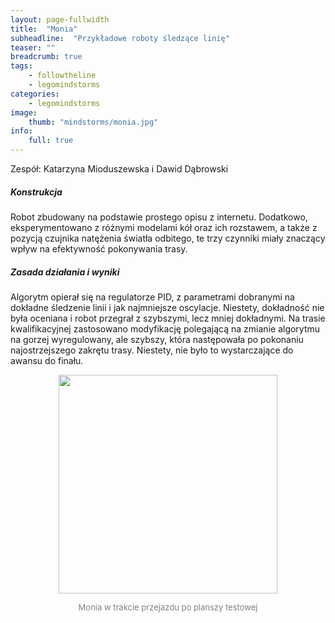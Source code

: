 ```yaml
---
layout: page-fullwidth
title:  "Monia"
subheadline:  "Przykładowe roboty śledzące linię"
teaser: ""
breadcrumb: true
tags:
    - followtheline
    - legomindstorms
categories:
    - legomindstorms
image:
    thumb: "mindstorms/monia.jpg"
info:
    full: true
---
```


Zespół: Katarzyna Mioduszewska i Dawid Dąbrowski </h4>

<h5>Konstrukcja</h5>

Robot zbudowany na podstawie prostego opisu z internetu. Dodatkowo, eksperymentowano z różnymi modelami kół oraz ich rozstawem, a także z pozycją czujnika natężenia światła odbitego, te trzy czynniki miały znaczący wpływ na efektywność pokonywania trasy.

<h5>Zasada działania i wyniki</h5>

Algorytm opierał się na regulatorze PID, z parametrami dobranymi na dokładne śledzenie linii i jak najmniejsze oscylacje. Niestety, dokładność nie była oceniana i robot przegrał z szybszymi, lecz mniej dokładnymi. Na trasie kwalifikacyjnej zastosowano modyfikację polegającą na zmianie algorytmu na gorzej wyregulowany, ale szybszy, która następowała po pokonaniu najostrzejszego zakrętu trasy. Niestety, nie było to wystarczające do awansu do finału.

<p><center><img class="text-center" style="height: 350px" src="{{ site.urlimg }}projects/mindstorms/monia.jpg"/></center></p>
<font size="2" color="gray"><center>Monia w trakcie przejazdu po planszy testowej</center></font>
